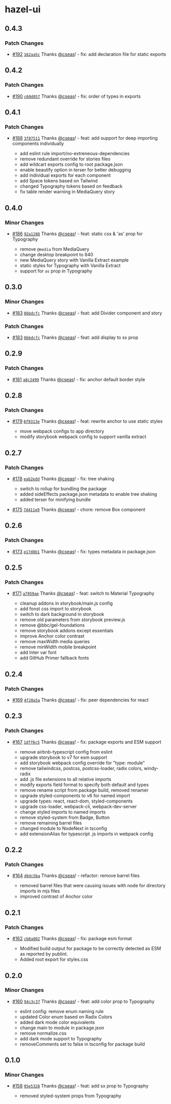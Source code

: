 # hazel-ui

## 0.4.3

### Patch Changes

- [#192](https://github.com/hazel-ui/hazel-ui/pull/192) [`162aa5c`](https://github.com/hazel-ui/hazel-ui/commit/162aa5ce80579710b38972a1bf7154f7f5a920ae) Thanks [@cseas](https://github.com/cseas)! - fix: add declaration file for static exports

## 0.4.2

### Patch Changes

- [#190](https://github.com/hazel-ui/hazel-ui/pull/190) [`c60d857`](https://github.com/hazel-ui/hazel-ui/commit/c60d857a7524351e2f149013367ecd734a18a8b7) Thanks [@cseas](https://github.com/cseas)! - fix: order of types in exports

## 0.4.1

### Patch Changes

- [#188](https://github.com/hazel-ui/hazel-ui/pull/188) [`3f87511`](https://github.com/hazel-ui/hazel-ui/commit/3f875117cfc2df40d529cd790a46c82b46ead6ab) Thanks [@cseas](https://github.com/cseas)! - feat: add support for deep importing components individually

  - add eslint rule import/no-extreneous-dependencies
  - remove redundant override for stories files
  - add wildcart exports config to root package.json
  - enable beautify option in terser for better debugging
  - add individual exports for each component
  - add Space tokens based on Tailwind
  - changed Typography tokens based on feedback
  - fix table render warning in MediaQuery story

## 0.4.0

### Minor Changes

- [#186](https://github.com/hazel-ui/hazel-ui/pull/186) [`92a1288`](https://github.com/hazel-ui/hazel-ui/commit/92a128856de0b2dc26d6d7069b58fd240e5c7f70) Thanks [@cseas](https://github.com/cseas)! - feat: static css & 'as' prop for Typography

  - remove `@media` from MediaQuery
  - change desktop breakpoint to 840
  - new MediaQuery story with Vanilla Extract example
  - static styles for Typography with Vanilla Extract
  - support for `as` prop in Typography

## 0.3.0

### Minor Changes

- [#183](https://github.com/hazel-ui/hazel-ui/pull/183) [`0bbdcfc`](https://github.com/hazel-ui/hazel-ui/commit/0bbdcfcde65b39b95dea8135dd5c6630b011e889) Thanks [@cseas](https://github.com/cseas)! - feat: add Divider component and story

### Patch Changes

- [#183](https://github.com/hazel-ui/hazel-ui/pull/183) [`0bbdcfc`](https://github.com/hazel-ui/hazel-ui/commit/0bbdcfcde65b39b95dea8135dd5c6630b011e889) Thanks [@cseas](https://github.com/cseas)! - feat: add display to sx prop

## 0.2.9

### Patch Changes

- [#181](https://github.com/hazel-ui/hazel-ui/pull/181) [`a8c2499`](https://github.com/hazel-ui/hazel-ui/commit/a8c24994c237a78a7fed3301b45f4cf2e314398c) Thanks [@cseas](https://github.com/cseas)! - fix: anchor default border style

## 0.2.8

### Patch Changes

- [#179](https://github.com/hazel-ui/hazel-ui/pull/179) [`6f9313e`](https://github.com/hazel-ui/hazel-ui/commit/6f9313e5244f70438404c24238365f0a8b0b4321) Thanks [@cseas](https://github.com/cseas)! - feat: rewrite anchor to use static styles

  - move webpack configs to app directory
  - modify storybook webpack config to support vanilla extract

## 0.2.7

### Patch Changes

- [#178](https://github.com/hazel-ui/hazel-ui/pull/178) [`eab2edd`](https://github.com/hazel-ui/hazel-ui/commit/eab2edd844d033472ddd0d9c684594ea9b50a164) Thanks [@cseas](https://github.com/cseas)! - fix: tree shaking

  - switch to rollup for bundling the package
  - added sideEffects package.json metadata to enable tree shaking
  - added terser for minifying bundle

- [#175](https://github.com/hazel-ui/hazel-ui/pull/175) [`7d411e9`](https://github.com/hazel-ui/hazel-ui/commit/7d411e9386c7bd33743b115111971cffe30519f2) Thanks [@cseas](https://github.com/cseas)! - chore: remove Box component

## 0.2.6

### Patch Changes

- [#173](https://github.com/hazel-ui/hazel-ui/pull/173) [`e17d8b1`](https://github.com/hazel-ui/hazel-ui/commit/e17d8b1ff3b8fc7ba55898368454bbf05588e9ef) Thanks [@cseas](https://github.com/cseas)! - fix: types metadata in package.json

## 0.2.5

### Patch Changes

- [#171](https://github.com/hazel-ui/hazel-ui/pull/171) [`a7959ae`](https://github.com/hazel-ui/hazel-ui/commit/a7959ae077a96431da309c5c5f2544e410279e21) Thanks [@cseas](https://github.com/cseas)! - feat: switch to Material Typography

  - cleanup addons in storybook/main.js config
  - add fonst css import to storybook
  - switch to dark background in storybook
  - remove old parameters from storybook preview.js
  - remove @bbc/gel-foundations
  - remove storybook addons except essentials
  - improve Anchor color contrast
  - remove maxWidth media queries
  - remove minWidth mobile breakpoint
  - add Inter var font
  - add GitHub Primer fallback fonts

## 0.2.4

### Patch Changes

- [#169](https://github.com/hazel-ui/hazel-ui/pull/169) [`4f28a5a`](https://github.com/hazel-ui/hazel-ui/commit/4f28a5a88bfce3d7e6fc85b55403e62e38a71c64) Thanks [@cseas](https://github.com/cseas)! - fix: peer dependencies for react

## 0.2.3

### Patch Changes

- [#167](https://github.com/hazel-ui/hazel-ui/pull/167) [`1dff6c5`](https://github.com/hazel-ui/hazel-ui/commit/1dff6c533fdfb603c7c3155034e44086bbe36f75) Thanks [@cseas](https://github.com/cseas)! - fix: package exports and ESM support

  - remove airbnb-typescript config from eslint
  - upgrade storybook to v7 for esm support
  - add storybook webpack config override for "type: module"
  - remove tailwindcss, postcss, postcss-loader, radix colors, windy-radix
  - add .js file extensions to all relative imports
  - modify exports field format to specify both default and types
  - remove rename script from package build, removed renamer
  - upgrade styled-components to v6 for named import
  - upgrade types: react, react-dom, styled-components
  - upgrade css-loader, webpack-cli, webpack-dev-server
  - change styled imports to named imports
  - remove styled-system from Badge, Button
  - remove remaining barrel files
  - changed module to NodeNext in tsconfig
  - add extensionAlias for typescript .js imports in webpack config

## 0.2.2

### Patch Changes

- [#164](https://github.com/hazel-ui/hazel-ui/pull/164) [`d6dc5ba`](https://github.com/hazel-ui/hazel-ui/commit/d6dc5ba96a10950eff8b2cd8351a3ee0e70704ad) Thanks [@cseas](https://github.com/cseas)! - refactor: remove barrel files

  - removed barrel files that were causing issues with node for directory imports in mjs files
  - improved contrast of Anchor color

## 0.2.1

### Patch Changes

- [#162](https://github.com/hazel-ui/hazel-ui/pull/162) [`cb8a802`](https://github.com/hazel-ui/hazel-ui/commit/cb8a8020e60b4f90878b7bdd50f145e9df8cc46f) Thanks [@cseas](https://github.com/cseas)! - fix: package esm format

  - Modified build output for package to be correctly detected as ESM as reported by publint.
  - Added root export for styles.css

## 0.2.0

### Minor Changes

- [#160](https://github.com/hazel-ui/hazel-ui/pull/160) [`94c3c37`](https://github.com/hazel-ui/hazel-ui/commit/94c3c370098e44bb5302f327070a7bb35f3b14a0) Thanks [@cseas](https://github.com/cseas)! - feat: add color prop to Typography

  - eslint config: remove enum naming rule
  - updated Color enum based on Radix Colors
  - added dark mode color equivalents
  - change main to module in package.json
  - remove normalize.css
  - add dark mode support to Typography
  - removeComments set to false in tsconfig for package build

## 0.1.0

### Minor Changes

- [#158](https://github.com/hazel-ui/hazel-ui/pull/158) [`95e5328`](https://github.com/hazel-ui/hazel-ui/commit/95e5328ef6c738c6a4858d83a766e63ac7f8c504) Thanks [@cseas](https://github.com/cseas)! - feat: add sx prop to Typography

  - removed styled-system props from Typography

